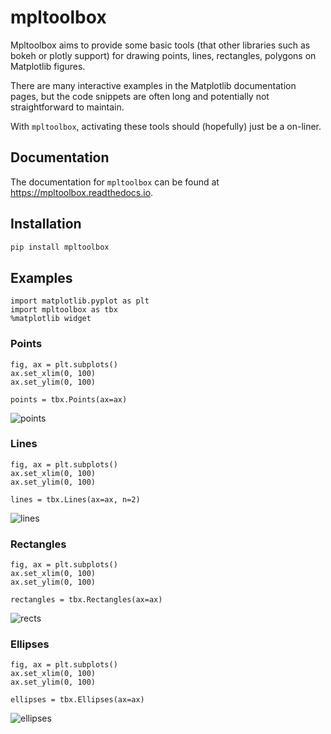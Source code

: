 # mpltoolbox

Mpltoolbox aims to provide some basic tools (that other libraries such as bokeh or plotly support) for drawing points, lines, rectangles, polygons on Matplotlib figures.

There are many interactive examples in the Matplotlib documentation pages,
but the code snippets are often long and potentially not straightforward to maintain.

With `mpltoolbox`, activating these tools should (hopefully) just be a on-liner.

## Documentation

The documentation for `mpltoolbox` can be found at https://mpltoolbox.readthedocs.io.

## Installation

```sh
pip install mpltoolbox
```

## Examples

```
import matplotlib.pyplot as plt
import mpltoolbox as tbx
%matplotlib widget
```

### Points

```
fig, ax = plt.subplots()
ax.set_xlim(0, 100)
ax.set_ylim(0, 100)

points = tbx.Points(ax=ax)
```

![points](images/points.png)


### Lines

```
fig, ax = plt.subplots()
ax.set_xlim(0, 100)
ax.set_ylim(0, 100)

lines = tbx.Lines(ax=ax, n=2)
```

![lines](images/lines01.png)

### Rectangles

```
fig, ax = plt.subplots()
ax.set_xlim(0, 100)
ax.set_ylim(0, 100)

rectangles = tbx.Rectangles(ax=ax)
```

![rects](images/rectangles.png)

### Ellipses

```
fig, ax = plt.subplots()
ax.set_xlim(0, 100)
ax.set_ylim(0, 100)

ellipses = tbx.Ellipses(ax=ax)
```

![ellipses](images/ellipses.png)
